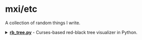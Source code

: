 <h1> mxi/etc </h1>

A collection of random things I write.

<details> 
<summary> 
    <b><a href="/rb_tree.py">rb_tree.py</a></b> - Curses-based red-black tree visualizer in Python.
</summary>
<img src="/readme/rb_tree.png" width="35%"/>
<p>
See the the top of the source file for controls.
</p>

<p>
NOTE: although I've tested the algorithm for insert/delete decently well,
there is quite a bit flickering when the tree is redrawn. Unfortunately,
the tree is currently redrawn on every input, so if you hold down any key
it will flicker to no end.
</p>

<p>
You can try it in the neovim terminal which doesn't suffer the same
flickering as a native terminal emulator.
</p>
</details>



